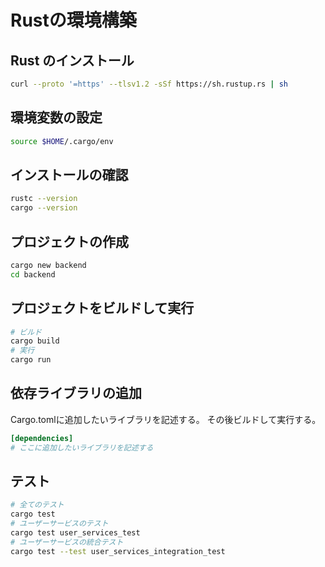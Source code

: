 # Rustの環境構築

## Rust のインストール

```bash
curl --proto '=https' --tlsv1.2 -sSf https://sh.rustup.rs | sh
```

## 環境変数の設定

```bash
source $HOME/.cargo/env
```

## インストールの確認

```bash
rustc --version
cargo --version
```

## プロジェクトの作成

```bash
cargo new backend
cd backend
```

## プロジェクトをビルドして実行

```bash
# ビルド
cargo build
# 実行
cargo run
```

## 依存ライブラリの追加

Cargo.tomlに追加したいライブラリを記述する。
その後ビルドして実行する。

```toml
[dependencies]
# ここに追加したいライブラリを記述する
```

## テスト

```bash
# 全てのテスト
cargo test
# ユーザーサービスのテスト
cargo test user_services_test
# ユーザーサービスの統合テスト
cargo test --test user_services_integration_test
```